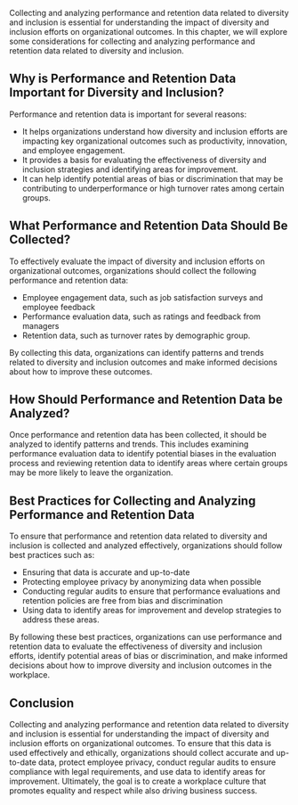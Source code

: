
Collecting and analyzing performance and retention data related to diversity and inclusion is essential for understanding the impact of diversity and inclusion efforts on organizational outcomes. In this chapter, we will explore some considerations for collecting and analyzing performance and retention data related to diversity and inclusion.

Why is Performance and Retention Data Important for Diversity and Inclusion?
----------------------------------------------------------------------------

Performance and retention data is important for several reasons:

* It helps organizations understand how diversity and inclusion efforts are impacting key organizational outcomes such as productivity, innovation, and employee engagement.
* It provides a basis for evaluating the effectiveness of diversity and inclusion strategies and identifying areas for improvement.
* It can help identify potential areas of bias or discrimination that may be contributing to underperformance or high turnover rates among certain groups.

What Performance and Retention Data Should Be Collected?
--------------------------------------------------------

To effectively evaluate the impact of diversity and inclusion efforts on organizational outcomes, organizations should collect the following performance and retention data:

* Employee engagement data, such as job satisfaction surveys and employee feedback
* Performance evaluation data, such as ratings and feedback from managers
* Retention data, such as turnover rates by demographic group.

By collecting this data, organizations can identify patterns and trends related to diversity and inclusion outcomes and make informed decisions about how to improve these outcomes.

How Should Performance and Retention Data be Analyzed?
------------------------------------------------------

Once performance and retention data has been collected, it should be analyzed to identify patterns and trends. This includes examining performance evaluation data to identify potential biases in the evaluation process and reviewing retention data to identify areas where certain groups may be more likely to leave the organization.

Best Practices for Collecting and Analyzing Performance and Retention Data
--------------------------------------------------------------------------

To ensure that performance and retention data related to diversity and inclusion is collected and analyzed effectively, organizations should follow best practices such as:

* Ensuring that data is accurate and up-to-date
* Protecting employee privacy by anonymizing data when possible
* Conducting regular audits to ensure that performance evaluations and retention policies are free from bias and discrimination
* Using data to identify areas for improvement and develop strategies to address these areas.

By following these best practices, organizations can use performance and retention data to evaluate the effectiveness of diversity and inclusion efforts, identify potential areas of bias or discrimination, and make informed decisions about how to improve diversity and inclusion outcomes in the workplace.

Conclusion
----------

Collecting and analyzing performance and retention data related to diversity and inclusion is essential for understanding the impact of diversity and inclusion efforts on organizational outcomes. To ensure that this data is used effectively and ethically, organizations should collect accurate and up-to-date data, protect employee privacy, conduct regular audits to ensure compliance with legal requirements, and use data to identify areas for improvement. Ultimately, the goal is to create a workplace culture that promotes equality and respect while also driving business success.
